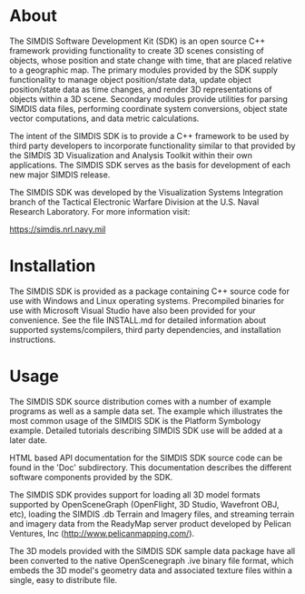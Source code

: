 About
=====
The SIMDIS Software Development Kit (SDK) is an open source C++ framework
providing functionality to create 3D scenes consisting of objects, whose
position and state change with time, that are placed relative to a geographic
map.  The primary modules provided by the SDK supply functionality to manage
object position/state data, update object position/state data as time
changes, and render 3D representations of objects within a 3D scene.
Secondary modules provide utilities for parsing SIMDIS data files, performing
coordinate system conversions, object state vector computations, and data
metric calculations.

The intent of the SIMDIS SDK is to provide a C++ framework to be used by
third party developers to incorporate functionality similar to that provided
by the SIMDIS 3D Visualization and Analysis Toolkit within their own
applications.  The SIMDIS SDK serves as the basis for development of each
new major SIMDIS release.

The SIMDIS SDK was developed by the Visualization Systems Integration branch
of the Tactical Electronic Warfare Division at the U.S. Naval Research
Laboratory.  For more information visit:

  https://simdis.nrl.navy.mil


Installation
============
The SIMDIS SDK is provided as a package containing C++ source code for use
with Windows and Linux operating systems.  Precompiled binaries for use with
Microsoft Visual Studio have also been provided for your convenience.  See
the file INSTALL.md for detailed information about supported
systems/compilers, third party dependencies, and installation instructions.


Usage
=====
The SIMDIS SDK source distribution comes with a number of example programs as
well as a sample data set.  The example which illustrates the most common
usage of the SIMDIS SDK is the Platform Symbology example.  Detailed tutorials
describing SIMDIS SDK use will be added at a later date.

HTML based API documentation for the SIMDIS SDK source code can be found in
the 'Doc' subdirectory.  This documentation describes the different software
components provided by the SDK.

The SIMDIS SDK provides support for loading all 3D model formats supported by
OpenSceneGraph (OpenFlight, 3D Studio, Wavefront OBJ, etc), loading the
SIMDIS .db Terrain and Imagery files, and streaming terrain and imagery data
from the ReadyMap server product developed by Pelican Ventures, Inc
(http://www.pelicanmapping.com/).

The 3D models provided with the SIMDIS SDK sample data package have all been
converted to the native OpenScenegraph .ive binary file format, which embeds
the 3D model's geometry data and associated texture files within a single,
easy to distribute file.
